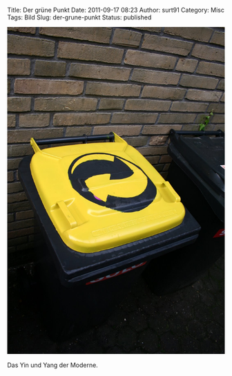 Title: Der grüne Punkt
Date: 2011-09-17 08:23
Author: surt91
Category: Misc
Tags: Bild
Slug: der-grune-punkt
Status: published

![Der Grüne Punkt](img/grunerPunkt.jpg)

Das Yin und Yang der Moderne.
